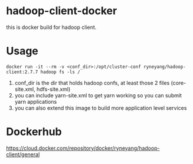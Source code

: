 # hadoop-client-docker
this is docker build for hadoop client.

# Usage
```docker run -it --rm -v <conf_dir>:/opt/cluster-conf ryneyang/hadoop-client:2.7.7 hadoop fs -ls /```
1. conf_dir is the dir that holds hadoop confs, at least those 2 files (core-site.xml, hdfs-site.xml)
2. you can include yarn-site.xml to get yarn working so you can submit yarn applications
3. you can also extend this image to build more application level services

# Dockerhub
https://cloud.docker.com/repository/docker/ryneyang/hadoop-client/general
